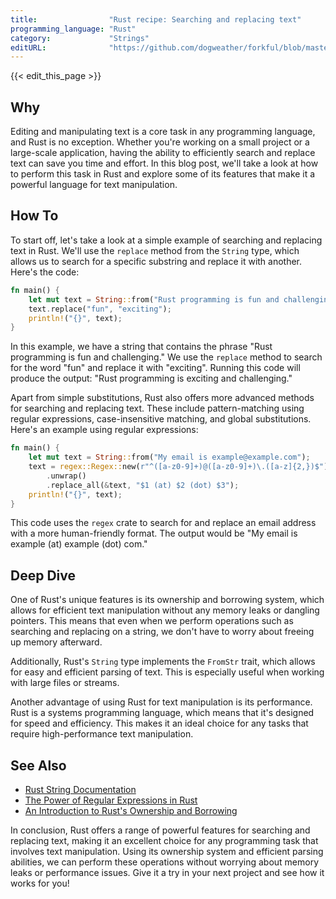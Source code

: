 ```yaml
---
title:                "Rust recipe: Searching and replacing text"
programming_language: "Rust"
category:             "Strings"
editURL:              "https://github.com/dogweather/forkful/blob/master/content/en/rust/searching-and-replacing-text.md"
---
```


{{< edit_this_page >}}

## Why

Editing and manipulating text is a core task in any programming language, and Rust is no exception. Whether you're working on a small project or a large-scale application, having the ability to efficiently search and replace text can save you time and effort. In this blog post, we'll take a look at how to perform this task in Rust and explore some of its features that make it a powerful language for text manipulation.

## How To

To start off, let's take a look at a simple example of searching and replacing text in Rust. We'll use the `replace` method from the `String` type, which allows us to search for a specific substring and replace it with another. Here's the code:

```rust
fn main() {
    let mut text = String::from("Rust programming is fun and challenging.");
    text.replace("fun", "exciting");
    println!("{}", text);
}
```

In this example, we have a string that contains the phrase "Rust programming is fun and challenging." We use the `replace` method to search for the word "fun" and replace it with "exciting". Running this code will produce the output: "Rust programming is exciting and challenging."

Apart from simple substitutions, Rust also offers more advanced methods for searching and replacing text. These include pattern-matching using regular expressions, case-insensitive matching, and global substitutions. Here's an example using regular expressions:

```rust
fn main() {
    let mut text = String::from("My email is example@example.com");
    text = regex::Regex::new(r"^([a-z0-9]+)@([a-z0-9]+)\.([a-z]{2,})$")
        .unwrap()
        .replace_all(&text, "$1 (at) $2 (dot) $3");
    println!("{}", text);
}
```

This code uses the `regex` crate to search for and replace an email address with a more human-friendly format. The output would be "My email is example (at) example (dot) com."

## Deep Dive

One of Rust's unique features is its ownership and borrowing system, which allows for efficient text manipulation without any memory leaks or dangling pointers. This means that even when we perform operations such as searching and replacing on a string, we don't have to worry about freeing up memory afterward.

Additionally, Rust's `String` type implements the `FromStr` trait, which allows for easy and efficient parsing of text. This is especially useful when working with large files or streams.

Another advantage of using Rust for text manipulation is its performance. Rust is a systems programming language, which means that it's designed for speed and efficiency. This makes it an ideal choice for any tasks that require high-performance text manipulation.

## See Also

- [Rust String Documentation](https://doc.rust-lang.org/std/string/struct.String.html)
- [The Power of Regular Expressions in Rust](https://medium.com/swlh/the-power-of-regular-expressions-in-rust-94f9b5c2d193)
- [An Introduction to Rust's Ownership and Borrowing](https://stevedonovan.github.io/rust-gentle-intro/3-ownership.html)

In conclusion, Rust offers a range of powerful features for searching and replacing text, making it an excellent choice for any programming task that involves text manipulation. Using its ownership system and efficient parsing abilities, we can perform these operations without worrying about memory leaks or performance issues. Give it a try in your next project and see how it works for you!